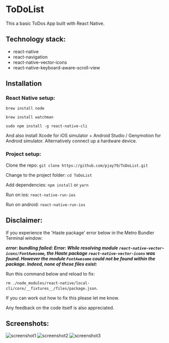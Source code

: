 # ToDoList
This a basic ToDos App built with React Native.

## Technology stack:

* react-native
* react-navigation
* react-native-vector-icons
* react-native-keyboard-aware-scroll-view

## Installation

### React Native setup:

```brew install node```

```brew install watchman```

```sudo npm install -g react-native-cli```

And also install Xcode for iOS simulator + Android Studio / Genymotion for Android simulator. Alternatively connect up a hardware device.

### Project setup:

Clone the repo:
```git clone https://github.com/pjay79/ToDoList.git```

Change to the project folder:
```cd ToDoList```

Add dependencies:
```npm install``` or ```yarn```

Run on ios:
```react-native-run-ios ```

Run on android:
```react-native-run-ios```

## Disclaimer:

If you experience the 'Haste package' error below in the Metro Bundler Terminal window:

***error: bundling failed: Error: While resolving module `react-native-vector-icons/FontAwesome`, the Haste package `react-native-vector-icons` was found. However the module `FontAwesome` could not be found within the package. Indeed, none of these files exist:***

Run this command below and reload to fix:

```rm ./node_modules/react-native/local-cli/core/__fixtures__/files/package.json```.

If you can work out how to fix this please let me know.

Any feedback on the code itself is also appreciated.

## Screenshots:

![screenshot1](https://user-images.githubusercontent.com/14052885/35735704-c6bafd7e-0879-11e8-85a2-f8b2009e7152.png)
![screenshot2](https://user-images.githubusercontent.com/14052885/35735705-c6eea8cc-0879-11e8-9366-ffb66067087f.png)
![screenshot3](https://user-images.githubusercontent.com/14052885/35735706-c739aa48-0879-11e8-8e0d-c6dd7e5f758a.png)
